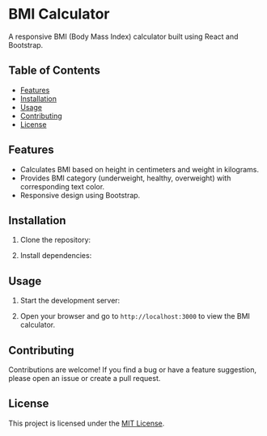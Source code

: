 # BMI Calculator

A responsive BMI (Body Mass Index) calculator built using React and Bootstrap.

## Table of Contents

- [Features](#features)
- [Installation](#installation)
- [Usage](#usage)
- [Contributing](#contributing)
- [License](#license)

## Features

- Calculates BMI based on height in centimeters and weight in kilograms.
- Provides BMI category (underweight, healthy, overweight) with corresponding text color.
- Responsive design using Bootstrap.

## Installation

1. Clone the repository:

2. Install dependencies:

## Usage

1. Start the development server:

2. Open your browser and go to `http://localhost:3000` to view the BMI calculator.

## Contributing

Contributions are welcome! If you find a bug or have a feature suggestion, please open an issue or create a pull request.

## License

This project is licensed under the [MIT License](LICENSE).
